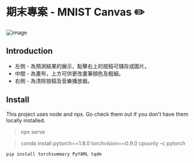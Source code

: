 期末專案 - MNIST  Canvas  ✏️
==============================================
![image](https://user-images.githubusercontent.com/114738356/209977880-9678c54c-0266-494f-a164-3b2be9cf5b82.png)

Introduction
----------------------------------------------
* 左側 - 為預測結果的展示，點擊右上的按鈕可儲存成圖片。
* 中間 - 為畫布，上方可供更改畫筆顏色及粗細。
* 右側 - 為清除按鈕及音樂播放器。

Install
----------------------------------------------
This project uses node and npx. Go check them out if you don't have them locally installed.
> npx serve

> conda install pytorch==1.8.0 torchvision==0.9.0 cpuonly -c pytorch

``` 
pip install torchsummary PyYAML tqdm 
```
